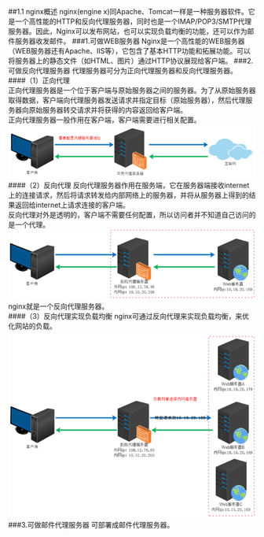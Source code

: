 ##1.1 nginx概述
nginx(engine x)同Apache、Tomcat一样是一种服务器软件。它是一个高性能的HTTP和反向代理服务器，同时也是一个IMAP/POP3/SMTP代理服务器。因此，Nginx可以发布网站，也可以实现负载均衡的功能，还可以作为邮件服务器收发邮件。
###1.可做WEB服务器
Nginx是一个高性能的WEB服务器（WEB服务器还有Apache、IIS等），它包含了基本HTTP功能和拓展功能。可以将服务器上的静态文件（如HTML、图片）通过HTTP协议展现给客户端。
###2.可做反向代理服务器
代理服务器可分为正向代理服务器和反向代理服务器。
####（1）正向代理  
正向代理服务器是一个位于客户端与原始服务器之间的服务器。为了从原始服务器取得数据，客户端向代理服务器发送请求并指定目标（原始服务器），然后代理服务器向原始服务器转交请求并将获得的内容返回给客户端。  
正向代理服务器一般作用在客户端，客户端需要进行相关配置。
![](/assets/QQ截图20180129151846.png)
####（2）反向代理
反向代理服务器作用在服务端，它在服务器端接收internet上的连接请求，然后将请求转发给内部网络上的服务器，并将从服务器上得到的结果返回给internet上请求连接的客户端。  
反向代理对外是透明的，客户端不需要任何配置，所以访问者并不知道自己访问的是一个代理。
![](/assets/QQ截图20180129152845.png)
nginx就是一个反向代理服务器。  
####（3）反向代理实现负载均衡
nginx可通过反向代理来实现负载均衡，来优化网站的负载。
![](/assets/QQ截图20180129153518.png)
###3.可做邮件代理服务器
可部署成邮件代理服务器。